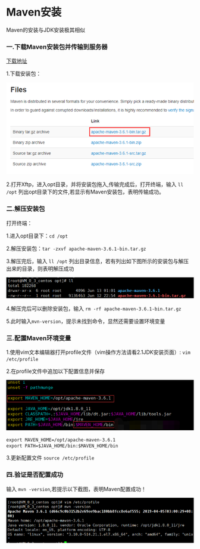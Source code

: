 # Maven安装

Maven的安装与JDK安装极其相似

### 一.下载Maven安装包并传输到服务器

[下载地址](<http://maven.apache.org/download.cgi>)

1.下载安装包：

![1560872608092](assets/1560872608092.png)

2.打开Xftp，进入opt目录，并将安装包拖入,传输完成后，打开终端，输入 `ll /opt` 列出opt目录下的文件,若显示有Maven安装包，表明传输成功。

### 二.解压安装包

打开终端：

1.进入opt目录下：`cd /opt`

2.解压安装包：`tar -zxvf apache-maven-3.6.1-bin.tar.gz`

3.解压完后，输入 `ll /opt` 列出目录信息，若有列出如下图所示的安装包与解压出来的目录，则表明解压成功

![1560872777855](assets/1560872777855.png)

4.解压完后可以删除安装包，输入 `rm -rf apache-maven-3.6.1-bin.tar.gz `

5.此时输入`mvn-version`，提示未找到命令，显然还需要设置环境变量

### 三.配置Maven环境变量

1.使用vim文本编辑器打开profile文件（vim操作方法请看2.1JDK安装页面）: `vim /etc/profile` 

2.在profile文件中追加以下配置信息并保存

![1560873186696](assets/1560873186696.png)

```
export MAVEN_HOME=/opt/apache-maven-3.6.1
export PATH=$JAVA_HOME/bin:$MAVEN_HOME/bin
```

3.更新配置文件 `source /etc/profile`

### 四.验证是否配置成功

输入 `mvn -version`,若提示以下截图，表明Maven配置成功！

![1560873390255](assets/1560873390255.png)